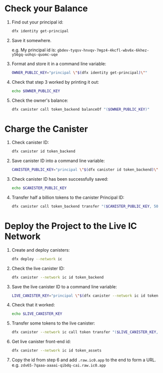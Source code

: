 # Check your Balance

1. Find out your principal id:

   ```bash
   dfx identity get-principal
   ```

2. Save it somewhere.

   e.g. My principal id is: `gbdev-tyqsv-hnvqv-7mgz4-4kcfl-wbv6x-6khez-y56gq-uohqs-quomc-uqe`

3. Format and store it in a command line variable:

   ```bash
   OWNER_PUBLIC_KEY="principal \"$(dfx identity get-principal)\""
   ```

4. Check that step 3 worked by printing it out:

   ```bash
   echo $OWNER_PUBLIC_KEY
   ```

5. Check the owner's balance:

   ```bash
   dfx canister call token_backend balanceOf "($OWNER_PUBLIC_KEY)"
   ```

# Charge the Canister

1. Check canister ID:

   ```bash
   dfx canister id token_backend
   ```

2. Save canister ID into a command line variable:

   ```bash
   CANISTER_PUBLIC_KEY="principal \"$(dfx canister id token_backend)\""
   ```

3. Check canister ID has been successfully saved:

   ```bash
   echo $CANISTER_PUBLIC_KEY
   ```

4. Transfer half a billion tokens to the canister Principal ID:

   ```bash
   dfx canister call token_backend transfer "($CANISTER_PUBLIC_KEY, 500_000_000)"
   ```

# Deploy the Project to the Live IC Network

1. Create and deploy canisters:

   ```bash
   dfx deploy --network ic
   ```

2. Check the live canister ID:

   ```bash
   dfx canister --network ic id token_backend
   ```

3. Save the live canister ID to a command line variable:

   ```bash
   LIVE_CANISTER_KEY="principal \"$(dfx canister --network ic id token)\""
   ```

4. Check that it worked:

   ```bash
   echo $LIVE_CANISTER_KEY
   ```

5. Transfer some tokens to the live canister:

   ```bash
   dfx canister --network ic call token transfer "($LIVE_CANISTER_KEY, 50_000_000)"
   ```

6. Get live canister front-end id:

   ```bash
   dfx canister --network ic id token_assets
   ```

7. Copy the id from step 6 and add `.raw.ic0.app` to the end to form a URL.
   e.g. `zdv65-7qaaa-aaaai-qibdq-cai.raw.ic0.app`